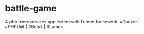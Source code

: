 # battle-game
A php microservices application with Lumen framework. #Docker | #PHPUnit | #Behat | #Lumen
